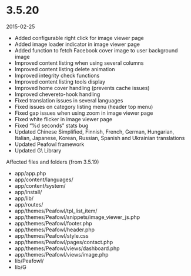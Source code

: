 # 3.5.20

2015-02-25

- Added configurable right click for image viewer page
- Added image loader indicator in image viewer page
- Added function to fetch Facebook cover image to user background image
- Improved content listing when using several columns
- Improved content listing delete animation
- Improved integrity check functions
- Improved content listing tools display
- Improved home cover handling (prevents cache issues)
- Improved chevereto-hook handling
- Fixed translation issues in several languages
- Fixed issues on category listing menu (header top menu)
- Fixed gap issues when using zoom in image viewer page
- Fixed white flicker in image viewer page
- Fixed “%d seconds” stats bug
- Updated Chinese Simplified, Finnish, French, German, Hungarian, Italian, Japanese, Korean, Russian, Spanish and Ukrainian translations
- Updated Peafowl framework
- Updated G\ Library

Affected files and folders (from 3.5.19)

- app/app.php
- app/content/languages/
- app/content/system/
- app/install/
- app/lib/
- app/routes/
- app/themes/Peafowl/tpl_list_item/
- app/themes/Peafowl/snippets/image_viewer_js.php
- app/themes/Peafowl/footer.php
- app/themes/Peafowl/header.php
- app/themes/Peafowl/style.css
- app/themes/Peafowl/pages/contact.php
- app/themes/Peafowl/views/dashboard.php
- app/themes/Peafowl/views/image.php
- lib/Peafowl/
- lib/G
